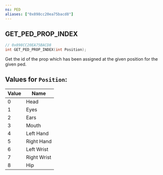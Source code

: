 ```yaml
---
ns: PED
aliases: ["0x898cc20ea75bacd8"]
---
```

## GET_PED_PROP_INDEX

```c
// 0x898CC20EA75BACD8
int GET_PED_PROP_INDEX(int Position);
```

Get the id of the prop which has been assigned at the given position for the given ped.

## Values for `Position`:
| Value | Name |
| --- | --- |
| 0 | Head |
| 1 | Eyes |
| 2 | Ears |
| 3 | Mouth |
| 4 | Left Hand |
| 5 | Right Hand |
| 6 | Left Wrist |
| 7 | Right Wrist |
| 8 | Hip |

